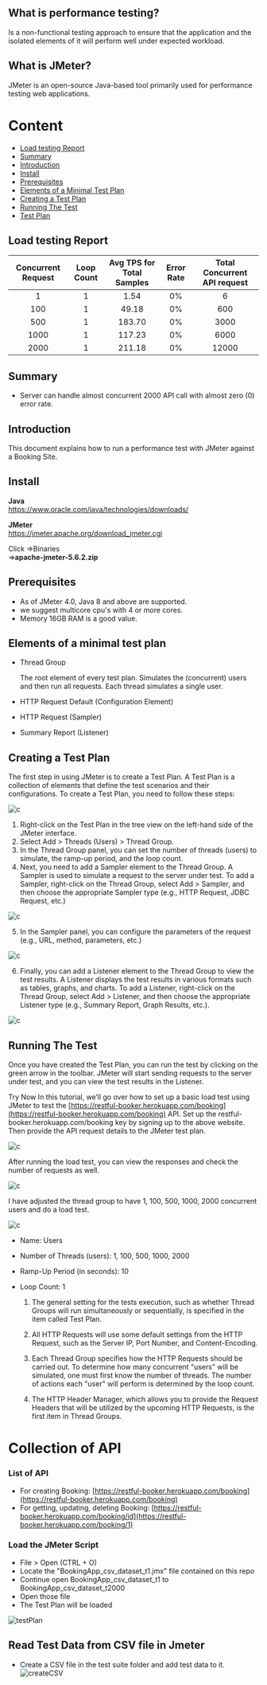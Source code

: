 ## What is performance testing?
Is a non-functional testing approach to ensure that the application and the isolated elements of it will perform well under expected workload.
## What is JMeter?
JMeter is an open-source Java-based tool primarily used for performance testing web applications. 

# Content

- [Load testing Report](https://github.com/Mahmuduls1995/Performance-Testing-With-JMeter-BookingApp/tree/main?tab=readme-ov-file#load-testing-report)  
- [Summary](https://github.com/Mahmuduls1995/Performance-Testing-With-JMeter-BookingApp/tree/main?tab=readme-ov-file#summary)  
- [Introduction](https://github.com/Mahmuduls1995/Performance-Testing-With-JMeter-BookingApp/tree/main?tab=readme-ov-file#introduction)  
- [Install](https://github.com/Mahmuduls1995/Performance-Testing-With-JMeter-BookingApp/tree/main?tab=readme-ov-file#install)      
- [Prerequisites](https://github.com/Mahmuduls1995/Performance-Testing-With-JMeter-BookingApp/tree/main?tab=readme-ov-file#prerequisites)   
- [Elements of a Minimal Test Plan](https://github.com/Mahmuduls1995/Performance-Testing-With-JMeter-BookingApp/tree/main?tab=readme-ov-file#prerequisites)    
- [Creating a Test Plan](https://github.com/Mahmuduls1995/Performance-Testing-With-JMeter-BookingApp/blob/main/README.md#creating-a-test-plan)
- [Running The Test](https://github.com/Mahmuduls1995/Performance-Testing-With-JMeter-BookingApp/blob/main/README.md#running-the-test)
- [Test Plan](https://github.com/Mahmuduls1995/Performance-Testing-With-JMeter-BookingApp/tree/main?tab=readme-ov-file#test-plan)

## Load testing Report

| Concurrent Request  | Loop Count | Avg TPS for Total Samples  | Error Rate | Total Concurrent API request |
|               :---: |      :---: |                      :---: |                        :---: |      :---: |
| 1  | 1  | 1.54| 0%      | 6  |
| 100  | 1  |  49.18    | 0%      | 600   |
| 500  | 1  |  183.70   | 0%   | 3000   |
| 1000  | 1  |  117.23  | 0%   | 6000   |
| 2000  | 1  |  211.18  | 0%   | 12000  |

## Summary

- Server can handle almost concurrent 2000 API call with almost zero (0) error rate.

## Introduction

This document explains how to run a performance test with JMeter against a Booking Site.

## Install

**Java**  
https://www.oracle.com/java/technologies/downloads/

**JMeter**  
https://jmeter.apache.org/download_jmeter.cgi  

Click =>Binaries    
=>**apache-jmeter-5.6.2.zip**

## Prerequisites

- As of JMeter 4.0, Java 8 and above are supported.
- we suggest  multicore cpu's with 4 or more cores.
- Memory 16GB RAM is a good value.

## Elements of a minimal test plan

- Thread Group

    The root element of every test plan. Simulates the (concurrent) users and then run all requests. Each thread simulates a single user.
- HTTP Request Default (Configuration Element)
- HTTP Request (Sampler)
- Summary Report (Listener)

## Creating a Test Plan

The first step in using JMeter is to create a Test Plan. A Test Plan is a collection of elements that define the test scenarios and their configurations. To create a Test Plan, you need to follow these steps:

![c](https://github.com/Mahmuduls1995/Performance-Testing-With-JMeter-BookingApp/blob/main/Project%20Screenshot/Thred%20Group%20create.png)

1. Right-click on the Test Plan in the tree view on the left-hand side of the JMeter interface.
2. Select Add > Threads (Users) > Thread Group.
3. In the Thread Group panel, you can set the number of threads (users) to simulate, the ramp-up period, and the loop count.
4. Next, you need to add a Sampler element to the Thread Group. A Sampler is used to simulate a request to the server under test. To add a Sampler, right-click on the Thread Group, select Add > Sampler, and then choose the appropriate Sampler type (e.g., HTTP Request, JDBC Request, etc.)

![c](https://github.com/Mahmuduls1995/Performance-Testing-With-JMeter-BookingApp/blob/main/Project%20Screenshot/1_.png)

5. In the Sampler panel, you can configure the parameters of the request (e.g., URL, method, parameters, etc.)

![c](https://github.com/Mahmuduls1995/Performance-Testing-With-JMeter-BookingApp/blob/main/Project%20Screenshot/2_.png)

6. Finally, you can add a Listener element to the Thread Group to view the test results. A Listener displays the test results in various formats such as tables, graphs, and charts. To add a Listener, right-click on the Thread Group, select Add > Listener, and then choose the appropriate Listener type (e.g., Summary Report, Graph Results, etc.).

![c](https://github.com/Mahmuduls1995/Performance-Testing-With-JMeter-BookingApp/blob/main/Project%20Screenshot/3_.png)

## Running The Test

Once you have created the Test Plan, you can run the test by clicking on the green arrow in the toolbar. JMeter will start sending requests to the server under test, and you can view the test results in the Listener.

Try Now
In this tutorial, we’ll go over how to set up a basic load test using JMeter to test the [https://restful-booker.herokuapp.com/booking](https://restful-booker.herokuapp.com/booking) API.
Set up the restful-booker.herokuapp.com/booking key by signing up to the above website. Then provide the API request details to the JMeter test plan.

![c](https://github.com/Mahmuduls1995/Performance-Testing-With-JMeter-BookingApp/blob/main/Project%20Screenshot/4_.png)

After running the load test, you can view the responses and check the number of requests as well.

![c](https://github.com/Mahmuduls1995/Performance-Testing-With-JMeter-BookingApp/blob/main/Project%20Screenshot/5_.png)

I have adjusted the thread group to have 1, 100, 500, 1000, 2000 concurrent users and do a load test.

![c](https://github.com/Mahmuduls1995/Performance-Testing-With-JMeter-BookingApp/blob/main/Project%20Screenshot/6_.png)

- Name: Users
- Number of Threads (users): 1, 100, 500, 1000, 2000
- Ramp-Up Period (in seconds): 10
- Loop Count: 1  

  1) The general setting for the tests execution, such as whether Thread Groups will run simultaneously or sequentially, is specified in the item called Test Plan.

  2) All HTTP Requests will use some default settings from the HTTP Request, such as the Server IP, Port Number, and Content-Encoding.

  3) Each Thread Group specifies how the HTTP Requests should be carried out. To determine how many concurrent "users" will be simulated, one must first know the number of threads. The number of actions each "user" will perform is determined by the loop count.

  4) The HTTP Header Manager, which allows you to provide the Request Headers that will be utilized by the upcoming HTTP Requests, is the first item in Thread Groups.

# Collection of API

### List of API 

  - For creating Booking: [https://restful-booker.herokuapp.com/booking](https://restful-booker.herokuapp.com/booking)
  - For getting, updating, deleting  Booking: [https://restful-booker.herokuapp.com/booking/id](https://restful-booker.herokuapp.com/booking/1)

### Load the JMeter Script 

   - File > Open (CTRL + O)
   - Locate the "BookingApp_csv_dataset_t1.jmx" file contained on this repo
   - Continue open BookingApp_csv_dataset_t1 to BookingApp_csv_dataset_t2000
   - Open those file
   - The Test Plan will be loaded  
   
   ![testPlan](https://github.com/Mahmuduls1995/Performance-Testing-With-JMeter-BookingApp/blob/main/Project%20Screenshot/opening-Jmx-File.png)

## Read Test Data from CSV file in Jmeter    

- Create a CSV file in the test suite folder and add test data to it.<br>
![createCSV](https://github.com/Mahmuduls1995/Performance-Testing-With-JMeter-BookingApp/blob/main/CSV%20DataFile/newuser-CSV-Data.png)
